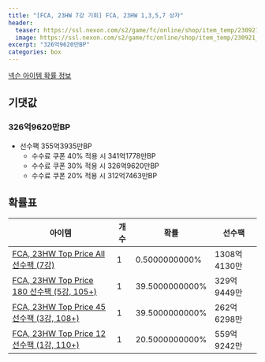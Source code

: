 ```yaml
---
title: "[FCA, 23HW 7강 기회] FCA, 23HW 1,3,5,7 상자"
header:
  teaser: https://ssl.nexon.com/s2/game/fc/online/shop/item_temp/230921_7278PN83MT33/201704306_s.png
  image: https://ssl.nexon.com/s2/game/fc/online/shop/item_temp/230921_7278PN83MT33/201704306_s.png
excerpt: "326억9620만BP"
categories: box
---
```

[넥슨 아이템 확률 정보](http://iteminfo.nexon.com/probability/fco?sn=7580)

## 기댓값
### 326억9620만BP
- 선수팩 355억3935만BP
  - 수수료 쿠폰 40% 적용 시 341억1778만BP
  - 수수료 쿠폰 30% 적용 시 326억9620만BP
  - 수수료 쿠폰 20% 적용 시 312억7463만BP


## 확률표

|아이템|개수|확률|선수팩|
|---|---|---|---|
|[FCA, 23HW Top Price All 선수팩 (7강)](/player/7545)|1|0.5000000000%|1308억4130만|
|[FCA, 23HW Top Price 180 선수팩 (5강, 105+)](/player/7546)|1|39.5000000000%|329억9449만|
|[FCA, 23HW Top Price 45 선수팩 (3강, 108+)](/player/7547)|1|39.5000000000%|262억6298만|
|[FCA, 23HW Top Price 12 선수팩 (1강, 110+)](/player/7548)|1|20.5000000000%|559억9242만|
